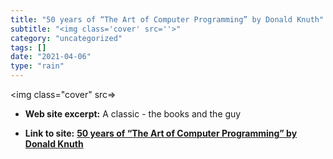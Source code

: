 ```yaml
---
title: "50 years of “The Art of Computer Programming” by Donald Knuth"
subtitle: "<img class='cover' src=''>"
category: "uncategorized"
tags: []
date: "2021-04-06"
type: "rain"
---
```

<img class="cover" src=>



* **Web site excerpt:** A classic - the books and the guy

* **Link to site:** **[50 years of “The Art of Computer Programming” by Donald Knuth](https://dentondaily.com/donald-knuth-reflects-on-50-years-of-the-art-of-computer-programming)**